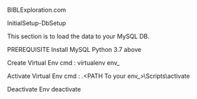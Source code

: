 BIBLExploration.com

InitialSetup-DbSetup

This section is to load the data to your MySQL DB.

PREREQUISITE
Install MySQL
Python 3.7 above


Create Virtual Env
cmd : virtualenv env_<ANY-NAME>

Activate Virtual Env
cmd : .\<PATH To your env_<ANY-NAME>>\Scripts\activate

Deactivate Env
deactivate
